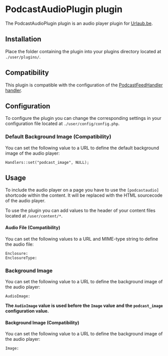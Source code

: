 # PodcastAudioPlugin plugin
The PodcastAudioPlugin plugin is an audio player plugin for [Urlaub.be](https://github.com/urlaube/urlaube).

## Installation
Place the folder containing the plugin into your plugins directory located at `./user/plugins/`.

## Compatibility
This plugin is compatible with the configuration of the [PodcastFeedHandler handler](https://github.com/urlaube/podcastfeedhandler).

## Configuration
To configure the plugin you can change the corresponding settings in your configuration file located at `./user/config/config.php`.

### Default Background Image (Compatibility)
You can set the following value to a URL to define the default background image of the audio player:
```
Handlers::set("podcast_image", NULL);
```

## Usage
To include the audio player on a page you have to use the `[podcastaudio]` shortcode within the content. It will be replaced with the HTML sourcecode of the audio player.

To use the plugin you can add values to the header of your content files located at `/user/content/*`.

#### Audio File (Compatibility)
You can set the following values to a URL and MIME-type string to define the audio file:
```
Enclosure:
EnclosureType:
```

### Background Image
You can set the following value to a URL to define the background image of the audio player:
```
AudioImage:
```

**The `AudioImage` value is used before the `Image` value and the `podcast_image` configuration value.**

#### Background Image (Compatibility)
You can set the following value to a URL to define the background image of the audio player:
```
Image:
```
